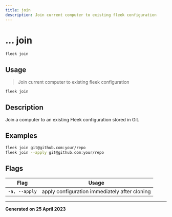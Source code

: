 ```yaml
---
title: join
description: Join current computer to existing fleek configuration
---
```


# ... join
`fleek join`

## Usage
> Join current computer to existing fleek configuration

```shell
fleek join
```

## Description


Join a computer to an existing Fleek configuration stored in Git.


## Examples

```bash
fleek join git@github.com:your/repo
fleek join --apply git@github.com:your/repo

```

## Flags
|Flag|Usage|
|----|-----|
|`-a, --apply`|apply configuration immediately after cloning|


---
**Generated on 25 April 2023**
